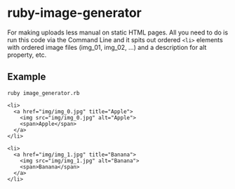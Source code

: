 # ruby-image-generator
For making uploads less manual on static HTML pages. All you need to do is run this code via the Command Line and it spits out ordered `<li>` elements with ordered image files (img_01, img_02, ...) and a description for alt property, etc.

## Example

```
ruby image_generator.rb
```

```
<li>
  <a href="img/img_0.jpg" title="Apple">
    <img src="img/img_0.jpg" alt="Apple">
    <span>Apple</span>
  </a>
</li>

<li>
  <a href="img/img_1.jpg" title="Banana">
    <img src="img/img_1.jpg" alt="Banana">
    <span>Banana</span>
  </a>
</li>
```
